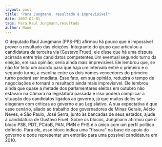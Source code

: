 ```yaml
---
layout: post
title: "Para Jungmann, resultado é imprevisível"
date: 2007-02-01
tags: Pará,Raul Jungmann,resultado
author: None
---
```

O deputado Raul Jungmann (PPS-PE) afirmou há pouco que é impossível prever o resultado das eleições. Integrante do grupo que articulou a candidatura da terceira via (Gustavo Fruet), ele disse que há uma disputa acirrada entre três candidatos competentes.Um eventual segundo turno da eleição, em sua opinião, seria ainda mais imprevisível. Ele lembrou que, se não for feito um acordo para que haja um intervalo entre o primeiro e o segundo turno, a escolha entre os dois nomes vencedores do primeiro turno poderá ser imediata. 
Esse fato, em sua opinião, reduzirá o tempo de negociações e tornará o resultado ainda mais imprevisível. Ele lembrou ainda que quase a metade dos parlamentares eleitos em outubro não estavam na Câmara na legislatura passada e isso poderá complicar a situação dos candidatos ligados ao governo, já que muitos deles se elegeram com críticas ao governo e ao Legislativo. 
A sua expectativa é que esse cenário, aliado ao trabalho dos governadores de Minas Gerais, Aécio Neves, e São Paulo, José Serra, junto às bancadas de seus estados, ajude a candidatura de Gustavo Fruet. Sobre os blocos, Jungmann afirmou que o bloco PSB, PDT, PCdoB, PAN, PMN e PHS é o único com um perfil político definido. Para ele, esse bloco indica uma \"fissura\" na base de apoio do governo e pode representar um embrião para uma possível candidatura em 2010. 